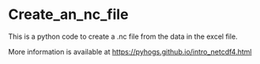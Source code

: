 # Create_an_nc_file
This is a python code to create a .nc file from the data in the excel file.


More information is available at https://pyhogs.github.io/intro_netcdf4.html
